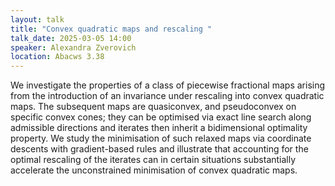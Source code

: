 ```yaml
---
layout: talk
title: "Convex quadratic maps and rescaling "
talk_date: 2025-03-05 14:00
speaker: Alexandra Zverovich
location: Abacws 3.38
---
```


We investigate the properties of a class of piecewise fractional maps arising from the introduction of an invariance under rescaling into convex quadratic maps. The subsequent maps are quasiconvex, and pseudoconvex on specific convex cones; they can be optimised via exact line search along admissible directions and iterates then inherit a bidimensional optimality property. We study the minimisation of such relaxed maps via coordinate descents with gradient-based rules and illustrate that accounting for the optimal rescaling of the iterates can in certain situations substantially accelerate the unconstrained minimisation of convex quadratic maps. 